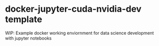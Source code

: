 # docker-jupyter-cuda-nvidia-dev template

WIP: Example docker working enviornment for data science development with jupyter notebooks
